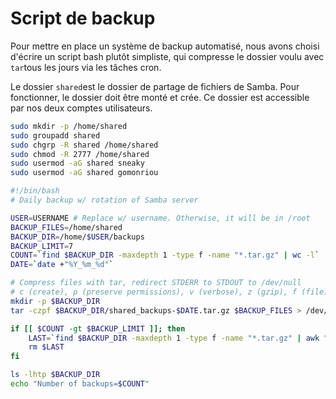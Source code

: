 # Script de backup

Pour mettre en place un système de backup automatisé, nous avons choisi d'écrire un script bash plutôt simpliste, qui compresse le dossier voulu avec `tar`tous les jours via les tâches cron.

Le dossier `shared`est le dossier de partage de fichiers de Samba. Pour fonctionner, le dossier doit être monté et crée. Ce dossier est accessible par nos deux comptes utilisateurs.

```bash
sudo mkdir -p /home/shared
sudo groupadd shared
sudo chgrp -R shared /home/shared
sudo chmod -R 2777 /home/shared
sudo usermod -aG shared sneaky
sudo usermod -aG shared gomonriou
```



```bash
#!/bin/bash
# Daily backup w/ rotation of Samba server

USER=USERNAME # Replace w/ username. Otherwise, it will be in /root
BACKUP_FILES=/home/shared
BACKUP_DIR=/home/$USER/backups
BACKUP_LIMIT=7
COUNT=`find $BACKUP_DIR -maxdepth 1 -type f -name "*.tar.gz" | wc -l`
DATE=`date +"%Y_%m_%d"`

# Compress files with tar, redirect STDERR to STDOUT to /dev/null
# c (create), p (preserve permissions), v (verbose), z (gzip), f (file)
mkdir -p $BACKUP_DIR
tar -czpf $BACKUP_DIR/shared_backups-$DATE.tar.gz $BACKUP_FILES > /dev/null 2>&1

if [[ $COUNT -gt $BACKUP_LIMIT ]]; then
	LAST=`find $BACKUP_DIR -maxdepth 1 -type f -name "*.tar.gz" | awk "NR>7"`
	rm $LAST
fi

ls -lhtp $BACKUP_DIR
echo "Number of backups=$COUNT"
```



